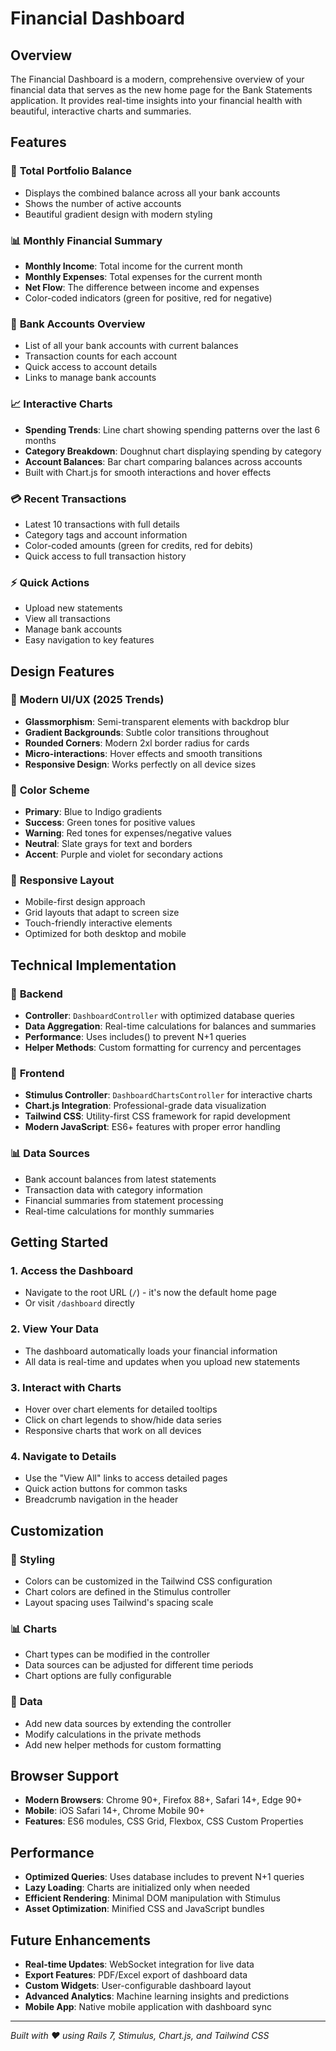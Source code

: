 # Financial Dashboard

## Overview

The Financial Dashboard is a modern, comprehensive overview of your financial data that serves as the new home page for the Bank Statements application. It provides real-time insights into your financial health with beautiful, interactive charts and summaries.

## Features

### 🎯 **Total Portfolio Balance**
- Displays the combined balance across all your bank accounts
- Shows the number of active accounts
- Beautiful gradient design with modern styling

### 📊 **Monthly Financial Summary**
- **Monthly Income**: Total income for the current month
- **Monthly Expenses**: Total expenses for the current month  
- **Net Flow**: The difference between income and expenses
- Color-coded indicators (green for positive, red for negative)

### 🏦 **Bank Accounts Overview**
- List of all your bank accounts with current balances
- Transaction counts for each account
- Quick access to account details
- Links to manage bank accounts

### 📈 **Interactive Charts**
- **Spending Trends**: Line chart showing spending patterns over the last 6 months
- **Category Breakdown**: Doughnut chart displaying spending by category
- **Account Balances**: Bar chart comparing balances across accounts
- Built with Chart.js for smooth interactions and hover effects

### 💳 **Recent Transactions**
- Latest 10 transactions with full details
- Category tags and account information
- Color-coded amounts (green for credits, red for debits)
- Quick access to full transaction history

### ⚡ **Quick Actions**
- Upload new statements
- View all transactions
- Manage bank accounts
- Easy navigation to key features

## Design Features

### 🎨 **Modern UI/UX (2025 Trends)**
- **Glassmorphism**: Semi-transparent elements with backdrop blur
- **Gradient Backgrounds**: Subtle color transitions throughout
- **Rounded Corners**: Modern 2xl border radius for cards
- **Micro-interactions**: Hover effects and smooth transitions
- **Responsive Design**: Works perfectly on all device sizes

### 🎯 **Color Scheme**
- **Primary**: Blue to Indigo gradients
- **Success**: Green tones for positive values
- **Warning**: Red tones for expenses/negative values
- **Neutral**: Slate grays for text and borders
- **Accent**: Purple and violet for secondary actions

### 📱 **Responsive Layout**
- Mobile-first design approach
- Grid layouts that adapt to screen size
- Touch-friendly interactive elements
- Optimized for both desktop and mobile

## Technical Implementation

### 🚀 **Backend**
- **Controller**: `DashboardController` with optimized database queries
- **Data Aggregation**: Real-time calculations for balances and summaries
- **Performance**: Uses includes() to prevent N+1 queries
- **Helper Methods**: Custom formatting for currency and percentages

### 🎨 **Frontend**
- **Stimulus Controller**: `DashboardChartsController` for interactive charts
- **Chart.js Integration**: Professional-grade data visualization
- **Tailwind CSS**: Utility-first CSS framework for rapid development
- **Modern JavaScript**: ES6+ features with proper error handling

### 📊 **Data Sources**
- Bank account balances from latest statements
- Transaction data with category information
- Financial summaries from statement processing
- Real-time calculations for monthly summaries

## Getting Started

### 1. **Access the Dashboard**
- Navigate to the root URL (`/`) - it's now the default home page
- Or visit `/dashboard` directly

### 2. **View Your Data**
- The dashboard automatically loads your financial information
- All data is real-time and updates when you upload new statements

### 3. **Interact with Charts**
- Hover over chart elements for detailed tooltips
- Click on chart legends to show/hide data series
- Responsive charts that work on all devices

### 4. **Navigate to Details**
- Use the "View All" links to access detailed pages
- Quick action buttons for common tasks
- Breadcrumb navigation in the header

## Customization

### 🎨 **Styling**
- Colors can be customized in the Tailwind CSS configuration
- Chart colors are defined in the Stimulus controller
- Layout spacing uses Tailwind's spacing scale

### 📊 **Charts**
- Chart types can be modified in the controller
- Data sources can be adjusted for different time periods
- Chart options are fully configurable

### 🔧 **Data**
- Add new data sources by extending the controller
- Modify calculations in the private methods
- Add new helper methods for custom formatting

## Browser Support

- **Modern Browsers**: Chrome 90+, Firefox 88+, Safari 14+, Edge 90+
- **Mobile**: iOS Safari 14+, Chrome Mobile 90+
- **Features**: ES6 modules, CSS Grid, Flexbox, CSS Custom Properties

## Performance

- **Optimized Queries**: Uses database includes to prevent N+1 queries
- **Lazy Loading**: Charts are initialized only when needed
- **Efficient Rendering**: Minimal DOM manipulation with Stimulus
- **Asset Optimization**: Minified CSS and JavaScript bundles

## Future Enhancements

- **Real-time Updates**: WebSocket integration for live data
- **Export Features**: PDF/Excel export of dashboard data
- **Custom Widgets**: User-configurable dashboard layout
- **Advanced Analytics**: Machine learning insights and predictions
- **Mobile App**: Native mobile application with dashboard sync

---

*Built with ❤️ using Rails 7, Stimulus, Chart.js, and Tailwind CSS*
